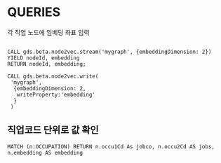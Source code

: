 # QUERIES
  각 직업 노드에 임베딩 좌표 입력
  ```CALL gds.graph.project('mygraph', ['OCCUPATION', 'SKILL'],'JACCARD');

  CALL gds.beta.node2vec.stream('mygraph', {embeddingDimension: 2})
  YIELD nodeId, embedding
  RETURN nodeId, embedding;

  CALL gds.beta.node2vec.write(
   'mygraph',
    {embeddingDimension: 2,
     writeProperty:'embedding'
    }
   )
  ```
## 직업코드 단위로 값 확인 
  ```MATCH (n:OCCUPATION) RETURN n.occu1Cd As jobco, n.occu2Cd AS jobs, n.embedding AS embedding ```
